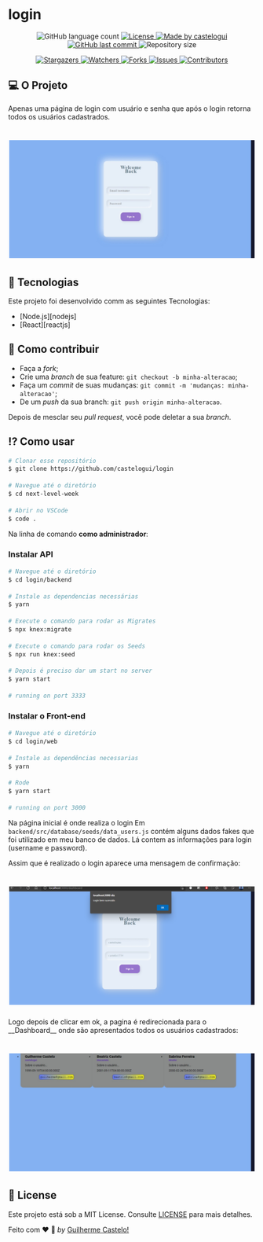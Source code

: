 # login


<p align="center">
	
  <img alt="GitHub language count" src="https://img.shields.io/github/languages/count/castelogui/login?color=%2304D361">

  <a href="https://github.com/castelogui/login/blob/master/LICENSE">
    <img alt="License" src="https://img.shields.io/badge/license-MIT-brightgreen">
  </a>
	
  <a href="https://www.linkedin.com/in/castelo-guilherme/">
    <img alt="Made by castelogui" src="https://img.shields.io/badge/made%20by-castelogui-%2304D361">
  </a>

  <a href="https://github.com/castelogui/login/commits/master">
    <img alt="GitHub last commit" src="https://img.shields.io/github/last-commit/castelogui/next-level-week">
  </a>

  <img alt="Repository size" src="https://img.shields.io/github/repo-size/castelogui/login">

</p>

<p align="center">
  
  <a href="https://github.com/castelogui/login/stargazers">
    <img alt="Stargazers" src="https://img.shields.io/github/stars/castelogui/login?style=social">
  </a>
  
  <a href="https://github.com/castelogui/login/watchers">
    <img alt="Watchers" src="https://img.shields.io/github/watchers/castelogui/login?style=social">
  </a>
  
  <a href="https://github.com/castelogui/login/network/members">
    <img alt="Forks" src="https://img.shields.io/github/forks/castelogui/login?style=social">
  </a>
  
  <a href="https://github.com/castelogui/login/issues">
    <img alt="Issues" src="https://img.shields.io/github/issues/castelogui/login?style=social">
  </a>
  
  <a href="https://github.com/castelogui/login/contributors">
    <img alt="Contributors" src="https://img.shields.io/github/contributors/castelogui/login?style=social">
  </a>	
</p>

## 💻 O Projeto 
Apenas uma página de login com usuário e senha que após o login retorna todos os usuários cadastrados.

<h1 align="center">
    <img alt="Example" title="Example" src="https://github.com/castelogui/login/blob/main/images/login.jpeg?raw=true" width="500px" />
</h1>


## :rocket: Tecnologias

Este projeto foi desenvolvido comm as seguintes Tecnologias:

- [Node.js][nodejs]
- [React][reactjs]



## 🤔 Como contribuir

- Faça a *fork*;
- Crie uma *branch* de sua feature: `git checkout -b minha-alteracao`;
- Faça um *commit* de suas mudanças: `git commit -m 'mudanças: minha-alteracao'`;
- De um *push* da sua branch: `git push origin minha-alteracao`.

Depois de mesclar seu *pull request*, você pode deletar a sua *branch*.


## :interrobang: Como usar


```bash
# Clonar esse repositório
$ git clone https://github.com/castelogui/login

# Navegue até o diretório
$ cd next-level-week

# Abrir no VSCode
$ code .
```

Na linha de comando **como administrador**:

### Instalar API 

```bash
# Navegue até o diretório
$ cd login/backend

# Instale as dependencias necessárias
$ yarn

# Execute o comando para rodar as Migrates
$ npx knex:migrate

# Execute o comando para rodar os Seeds
$ npx run knex:seed

# Depois é preciso dar um start no server
$ yarn start

# running on port 3333
```

### Instalar o Front-end

```bash
# Navegue até o diretório
$ cd login/web

# Instale as dependências necessarias
$ yarn

# Rode
$ yarn start

# running on port 3000
```

Na página inicial é onde realiza o login
Em ``backend/src/database/seeds/data_users.js`` contém alguns dados fakes que foi utilizado em meu banco de dados. Lá contem as informações para login (username e password).

Assim que é realizado o login aparece uma mensagem de confirmação:

<h1 align="center">
    <img alt="Example" title="Example" src="https://github.com/castelogui/login/blob/main/images/login_sucesseful.png?raw=true" width="500px" />
</h1>
Logo depois de clicar em ok, a pagina é  redirecionada para o __Dashboard__ onde são apresentados todos os usuários cadastrados:

<h1 align="center">
    <img alt="Example" title="Example" src="https://github.com/castelogui/login/blob/main/images/users.jpeg?raw=true" width="500px" />
</h1>

## :memo: License

Este projeto está sob a MIT License. Consulte [LICENSE](https://github.com/castelogui/next-level-week/blob/master/LICENSE) para mais detalhes.


Feito com :heart: :wave: *by* [Guilherme Castelo!](https://www.linkedin.com/in/castelo-guilherme/)

